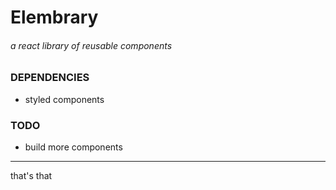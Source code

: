 # Elembrary

###### a react library of reusable components

### DEPENDENCIES

-  styled components

### TODO

-  build more components

---

that's that
